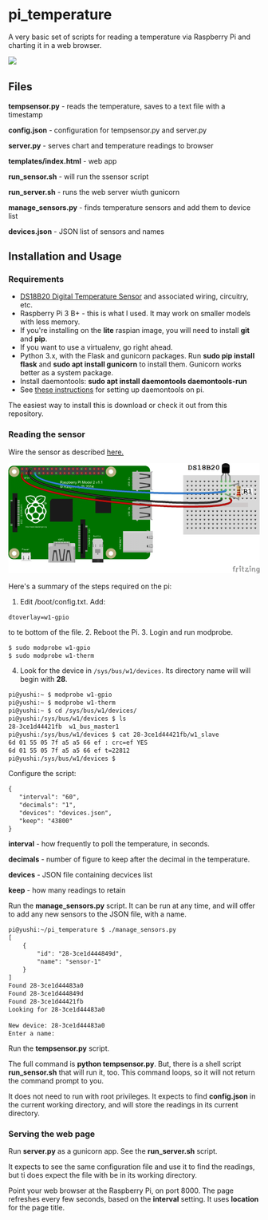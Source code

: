 # pi_temperature


A very basic set of scripts for reading a temperature via Raspberry Pi and charting it in a web browser.

![](trimmed.gif)

## Files

**tempsensor.py** - reads the temperature, saves to a text file with a timestamp

**config.json** - configuration for tempsensor.py and server.py

**server.py** - serves chart and temperature readings to browser

**templates/index.html** - web app

**run_sensor.sh** - will run the ssensor script

**run_server.sh** - runs the web server wiuth gunicorn

**manage_sensors.py** - finds temperature sensors and add them to device list

**devices.json** - JSON list of sensors and names


## Installation and Usage


### Requirements

- [DS18B20 Digital Temperature Sensor](https://amzn.to/3vyjapy) and associated wiring, circuitry, etc.
- Raspberry Pi 3 B+ - this is what I used. It may work on smaller models with less memory.
- If you're installing on the **lite** raspian image, you will need to install **git** and **pip**.
- If you want to use a virtualenv, go right ahead.
- Python 3.x, with the Flask and gunicorn packages. Run **sudo pip install flask** and **sudo apt install gunicorn** to install them. Gunicorn works better as a system package.
- Install daemontools: **sudo apt install daemontools daemontools-run**
- See [these instructions](https://gist.github.com/connorjan/01f995511cfd0fee1cfae2387024b54a#:~:text=Install%20daemontools%20%24%20sudo%20apt-get%20install%20daemontools%20daemontools-run,want%20to%20be%20monitored%20%24%20sudo%20mkdir%20%2Fetc%2Fservice%2Ftestservice) for setting up daemontools on pi. 

The easiest way to install this is download or check it out from this repository.

### Reading the sensor

Wire the sensor as described [here.](https://www.circuitbasics.com/raspberry-pi-ds18b20-temperature-sensor-tutorial/) 

![](wiring.png)

Here's a summary of the steps required on the pi:

1. Edit /boot/config.txt. Add:
```
dtoverlay=w1-gpio
```
to te bottom of the file.
2. Reboot the Pi.
3. Login and run modprobe.
```
$ sudo modprobe w1-gpio
$ sudo modprobe w1-therm
```
4. Look for the device in ```/sys/bus/w1/devices```. Its directory name will will begin with **28**.

```
pi@yushi:~ $ modprobe w1-gpio
pi@yushi:~ $ modprobe w1-therm
pi@yushi:~ $ cd /sys/bus/w1/devices/
pi@yushi:/sys/bus/w1/devices $ ls
28-3ce1d44421fb  w1_bus_master1
pi@yushi:/sys/bus/w1/devices $ cat 28-3ce1d44421fb/w1_slave
6d 01 55 05 7f a5 a5 66 ef : crc=ef YES
6d 01 55 05 7f a5 a5 66 ef t=22812
pi@yushi:/sys/bus/w1/devices $
```


Configure the script:

```
{
   "interval": "60",
   "decimals": "1",
   "devices": "devices.json",
   "keep": "43800"
}
```

**interval** - how frequently to poll the temperature, in seconds.

**decimals** - number of figure to keep after the decimal in the temperature.

**devices** - JSON file containing decvices list

**keep** - how many readings to retain


Run the **manage_sensors.py** script. It can be run at any time, and will offer to add any new sensors to the JSON file, with a name.

```
pi@yushi:~/pi_temperature $ ./manage_sensors.py
[
    {
        "id": "28-3ce1d444849d",
        "name": "sensor-1"
    }
]
Found 28-3ce1d44483a0
Found 28-3ce1d444849d
Found 28-3ce1d44421fb
Looking for 28-3ce1d44483a0

New device: 28-3ce1d44483a0
Enter a name:
```


Run the **tempsensor.py** script. 

The full command is **python tempsensor.py**. But, there is a shell script **run_sensor.sh** that will run it, too. This command loops, so it will not return the command prompt to you.

It does not need to run with root privileges. It expects to find **config.json** in the current working directory, and will store the readings in its current directory.


### Serving the web page

Run **server.py** as a gunicorn app. See the **run_server.sh** script. 

It expects to see the same configuration file and use it to find the readings, but ti does expect the file with be in its working directory.

Point your web browser at the Raspberry Pi, on port 8000. The page refreshes every few seconds, based on the **interval** setting. It uses **location** for the page title.





